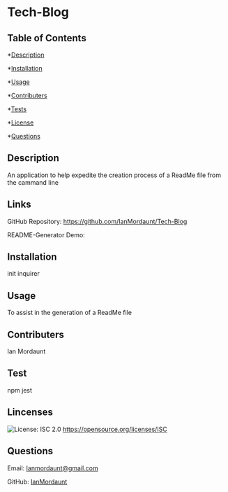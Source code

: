 # Tech-Blog


  ## Table of Contents
  *[Description](#description)

  *[Installation](#installation)

  *[Usage](#usage)

  *[Contributers](#contribute)

  *[Tests](#tests)

  *[License](#license)

  *[Questions](#questions)


  <a name='description'></a>
  ## Description

  An application to help expedite the creation process of a ReadMe file from the cammand line

  ## Links

  GitHub Repository: https://github.com/IanMordaunt/Tech-Blog
  
  README-Generator Demo: 

  <a name='installation'></a>
  ## Installation

  init inquirer

  <a name='usage'></a>
  ## Usage

  To assist in the generation of a ReadMe file

  <a name='contribute'></a>
  ## Contributers

  Ian Mordaunt

  <a name='tests'></a>
  ## Test

  npm jest

  <a name='license'></a>
  ## Lincenses
  ![License: ISC 2.0](https://img.shields.io/badge/License-MPL_2.0-brightgreen.svg) https://opensource.org/licenses/ISC

  <a name='questions'></a>
  ## Questions

  Email: Ianmordaunt@gmail.com

  GitHub: <a href="https://www.github.com/IanMordaunt" target="_blank">IanMordaunt</a>
  

  